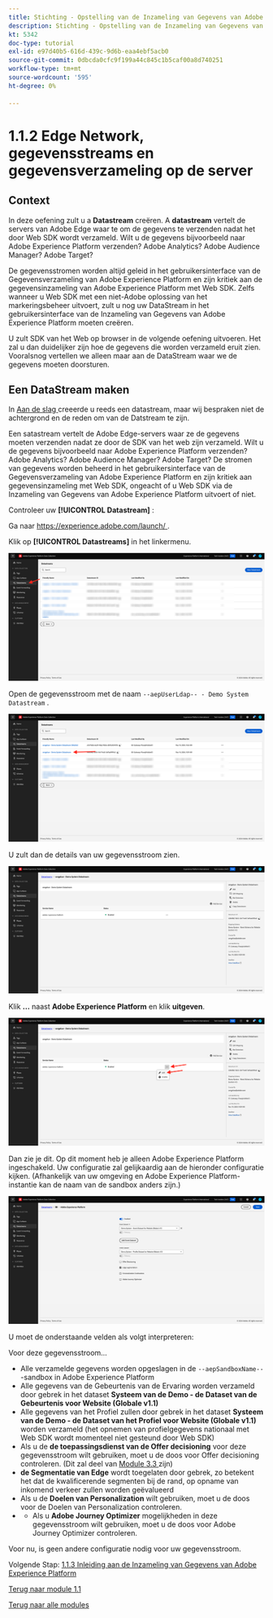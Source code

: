 ```yaml
---
title: Stichting - Opstelling van de Inzameling van Gegevens van Adobe Experience Platform en de uitbreiding van SDK van het Web - Edge Network, Gegevensstromen en de Inzameling van Gegevens van de Server
description: Stichting - Opstelling van de Inzameling van Gegevens van Adobe Experience Platform en de uitbreiding van SDK van het Web - Edge Network, Gegevensstromen en de Inzameling van Gegevens van de Server
kt: 5342
doc-type: tutorial
exl-id: e97d40b5-616d-439c-9d6b-eaa4ebf5acb0
source-git-commit: 0dbcda0cfc9f199a44c845c1b5caf00a8d740251
workflow-type: tm+mt
source-wordcount: '595'
ht-degree: 0%

---
```


# 1.1.2 Edge Network, gegevensstreams en gegevensverzameling op de server

## Context

In deze oefening zult u a **Datastream** creëren. A **datastream** vertelt de servers van Adobe Edge waar te om de gegevens te verzenden nadat het door Web SDK wordt verzameld. Wilt u de gegevens bijvoorbeeld naar Adobe Experience Platform verzenden? Adobe Analytics? Adobe Audience Manager? Adobe Target?

De gegevensstromen worden altijd geleid in het gebruikersinterface van de Gegevensverzameling van Adobe Experience Platform en zijn kritiek aan de gegevensinzameling van Adobe Experience Platform met Web SDK. Zelfs wanneer u Web SDK met een niet-Adobe oplossing van het markeringsbeheer uitvoert, zult u nog uw DataStream in het gebruikersinterface van de Inzameling van Gegevens van Adobe Experience Platform moeten creëren.

U zult SDK van het Web op browser in de volgende oefening uitvoeren. Het zal u dan duidelijker zijn hoe de gegevens die worden verzameld eruit zien. Vooralsnog vertellen we alleen maar aan de DataStream waar we de gegevens moeten doorsturen.

## Een DataStream maken

In [ Aan de slag ](./../../../modules/gettingstarted/gettingstarted/ex2.md) creeerde u reeds een datastream, maar wij bespraken niet de achtergrond en de reden om van de Datstream te zijn.

Een satastream vertelt de Adobe Edge-servers waar ze de gegevens moeten verzenden nadat ze door de SDK van het web zijn verzameld. Wilt u de gegevens bijvoorbeeld naar Adobe Experience Platform verzenden? Adobe Analytics? Adobe Audience Manager? Adobe Target? De stromen van gegevens worden beheerd in het gebruikersinterface van de Gegevensverzameling van Adobe Experience Platform en zijn kritiek aan gegevensinzameling met Web SDK, ongeacht of u Web SDK via de Inzameling van Gegevens van Adobe Experience Platform uitvoert of niet.

Controleer uw **[!UICONTROL Datastream]** :

Ga naar [ https://experience.adobe.com/launch/ ](https://experience.adobe.com/launch/).

Klik op **[!UICONTROL Datastreams]** in het linkermenu.

![ klik het pictogram DataStream in de linkernavigatie ](./images/edgeconfig1.png)

Open de gegevensstroom met de naam `--aepUserLdap-- - Demo System Datastream` .

![ noem DataStream en bewaar ](./images/edgeconfig2.png)

U zult dan de details van uw gegevensstroom zien.

![ noem DataStream en bewaar ](./images/edgecfg1.png)

Klik **...** naast **Adobe Experience Platform** en klik **uitgeven**.

![ noem DataStream en bewaar ](./images/edgecfg1a.png)

Dan zie je dit. Op dit moment heb je alleen Adobe Experience Platform ingeschakeld. Uw configuratie zal gelijkaardig aan de hieronder configuratie kijken. (Afhankelijk van uw omgeving en Adobe Experience Platform-instantie kan de naam van de sandbox anders zijn.)

![ noem DataStream en bewaar ](./images/edgecfg2.png)

U moet de onderstaande velden als volgt interpreteren:

Voor deze gegevensstroom...

- Alle verzamelde gegevens worden opgeslagen in de `--aepSandboxName--` -sandbox in Adobe Experience Platform
- Alle gegevens van de Gebeurtenis van de Ervaring worden verzameld door gebrek in het dataset **Systeem van de Demo - de Dataset van de Gebeurtenis voor Website (Globale v1.1)**
- Alle gegevens van het Profiel zullen door gebrek in het dataset **Systeem van de Demo - de Dataset van het Profiel voor Website (Globale v1.1)** worden verzameld (het opnemen van profielgegevens nationaal met Web SDK wordt momenteel niet gesteund door Web SDK)
- Als u de **de toepassingsdienst van de Offer decisioning** voor deze gegevensstroom wilt gebruiken, moet u de doos voor Offer decisioning controleren. (Dit zal deel van [ Module 3.3 ](./../../../modules/ajo-b2c/module3.3/offer-decisioning.md) zijn)
- **de Segmentatie van Edge** wordt toegelaten door gebrek, zo betekent het dat de kwalificerende segmenten bij de rand, op opname van inkomend verkeer zullen worden geëvalueerd
- Als u de **Doelen van Personalization** wilt gebruiken, moet u de doos voor de Doelen van Personalization controleren.
- 
   - Als u **Adobe Journey Optimizer** mogelijkheden in deze gegevensstroom wilt gebruiken, moet u de doos voor Adobe Journey Optimizer controleren.


Voor nu, is geen andere configuratie nodig voor uw gegevensstroom.

Volgende Stap: [ 1.1.3 Inleiding aan de Inzameling van Gegevens van Adobe Experience Platform ](./ex3.md)

[Terug naar module 1.1](./data-ingestion-launch-web-sdk.md)

[Terug naar alle modules](./../../../overview.md)

